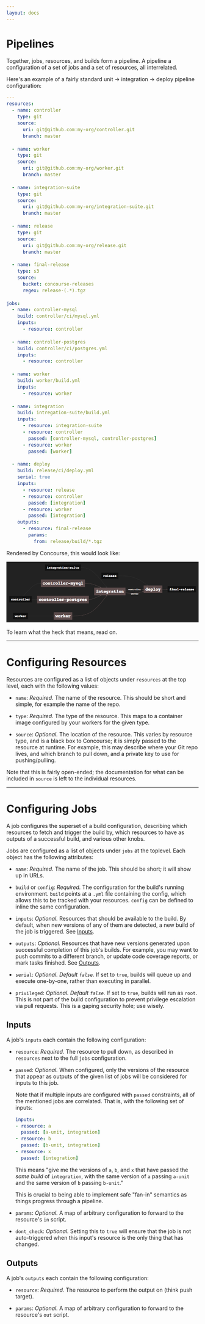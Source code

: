 ```yaml
---
layout: docs
---
```


# Pipelines

Together, jobs, resources, and builds form a pipeline. A pipeline a
configuration of a set of jobs and a set of resources, all interrelated.

Here's an example of a fairly standard unit &rarr; integration &rarr; deploy
pipeline configuration:

~~~ yaml
---
resources:
  - name: controller
    type: git
    source:
      uri: git@github.com:my-org/controller.git
      branch: master

  - name: worker
    type: git
    source:
      uri: git@github.com:my-org/worker.git
      branch: master

  - name: integration-suite
    type: git
    source:
      uri: git@github.com:my-org/integration-suite.git
      branch: master

  - name: release
    type: git
    source:
      uri: git@github.com:my-org/release.git
      branch: master

  - name: final-release
    type: s3
    source:
      bucket: concourse-releases
      regex: release-(.*).tgz

jobs:
  - name: controller-mysql
    build: controller/ci/mysql.yml
    inputs:
      - resource: controller

  - name: controller-postgres
    build: controller/ci/postgres.yml
    inputs:
      - resource: controller

  - name: worker
    build: worker/build.yml
    inputs:
      - resource: worker

  - name: integration
    build: intregation-suite/build.yml
    inputs:
      - resource: integration-suite
      - resource: controller
        passed: [controller-mysql, controller-postgres]
      - resource: worker
        passed: [worker]

  - name: deploy
    build: release/ci/deploy.yml
    serial: true
    inputs:
      - resource: release
      - resource: controller
        passed: [integration]
      - resource: worker
        passed: [integration]
    outputs:
      - resource: final-release
        params:
          from: release/build/*.tgz
~~~

Rendered by Concourse, this would look like:

![](/images/example-pipeline.png)

To learn what the heck that means, read on.

* * *

# Configuring Resources

Resources are configured as a list of objects under `resources` at the top
level, each with the following values:

* `name`: *Required.* The name of the resource. This should be short and simple,
  for example the name of the repo.

* `type`: *Required.* The type of the resource. This maps to a container image
  configured by your workers for the given type.

* `source`: *Optional.* The location of the resource. This varies by resource
  type, and is a black box to Concourse; it is simply passed to the resource at
  runtime. For example, this may describe where your Git repo lives, and which
  branch to pull down, and a private key to use for pushing/pulling.

Note that this is fairly open-ended; the documentation for what can be included
in `source` is left to the individual resources.

* * *

# Configuring Jobs

A job configures the superset of a build configuration, describing which
resources to fetch and trigger the build by, which resources to have as outputs
of a successful build, and various other knobs.

Jobs are configured as a list of objects under `jobs` at the toplevel. Each
object has the following attributes:

* `name`: *Required.* The name of the job. This should be short; it will show up
  in URLs.

* `build` or `config`: *Required.* The configuration for the build's running
  environment.  `build` points at a `.yml` file containing the config, which
  allows this to be tracked with your resources. `config` can be defined to
  inline the same configuration.

* `inputs`: *Optional.* Resources that should be available to the build. By
  default, when new versions of any of them are detected, a new build of the job
  is triggered. See [Inputs](/concepts/jobs/02-inputs.html).

* `outputs`: *Optional.* Resources that have new versions generated upon
  successful completion of this job's builds. For example, you may want to push
  commits to a different branch, or update code coverage reports, or mark tasks
  finished. See [Outputs](/concepts/jobs/02-ouputs.html).

* `serial`: *Optional. Default `false`.* If set to `true`, builds will queue up
  and execute one-by-one, rather than executing in parallel.

* `privileged`: *Optional. Default `false`.* If set to `true`, builds will run
  as `root`. This is not part of the build configuration to prevent privilege
  escalation via pull requests. This is a gaping security hole; use wisely.


## Inputs

A job's `inputs` each contain the following configuration:

* `resource`: *Required.* The resource to pull down, as described in `resources`
  next to the full `jobs` configuration.

* `passed`: *Optional.* When configured, only the versions of the resource that
  appear as outputs of the given list of jobs will be considered for inputs to
  this job.

  Note that if multiple inputs are configured with `passed` constraints, all of
  the mentioned jobs are correlated. That is, with the following set of inputs:

  ~~~ yaml
  inputs:
  - resource: a
    passed: [a-unit, integration]
  - resource: b
    passed: [b-unit, integration]
  - resource: x
    passed: [integration]
  ~~~

  This means "give me the versions of `a`, `b`, and `x` that have passed the
  *same build* of `integration`, with the same version of `a` passing `a-unit`
  and the same version of `b` passing `b-unit`."

  This is crucial to being able to implement safe "fan-in" semantics as things
  progress through a pipeline.

* `params`: *Optional.* A map of arbitrary configuration to forward to the
  resource's `in` script.

* `dont_check`: *Optional.* Setting this to `true` will ensure that the job is
  not auto-triggered when this input's resource is the only thing that has
  changed.


## Outputs

A job's `outputs` each contain the following configuration:

* `resource`: *Required.* The resource to perform the output on (think push
  target).

* `params`: *Optional.* A map of arbitrary configuration to forward to the
  resource's `out` script.
